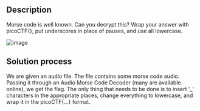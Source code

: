 ## Description
Morse code is well known. Can you decrypt this?
Wrap your answer with picoCTF{}, put underscores in place of pauses, and use all lowercase.

![image](https://github.com/neonwuchang/don-t_set_up_flags/assets/103783716/b6bafa62-c8e6-4875-b0fe-4c35e6091307)

## Solution process
We are given an audio file. The file contains some morse code audio. Passing it through an Audio Morse Code Decoder
(many are available online), we get the flag. The only thing that needs to be done is to insert '_' characters in the
appropriate places, change everything to lowercase, and wrap it in the picoCTF{...} format.
